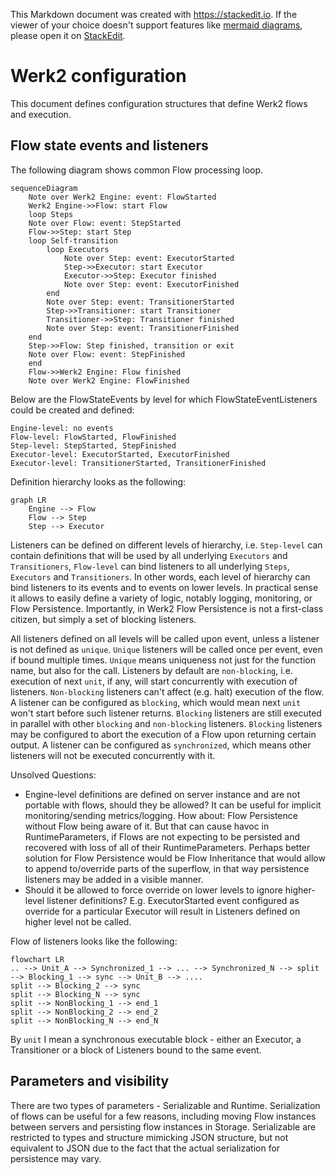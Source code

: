 This Markdown document was created with https://stackedit.io. If the viewer of your choice doesn't support features like [mermaid diagrams](https://mermaid-js.github.io/mermaid/#/), please open it on [StackEdit](https://stackedit.io).
# Werk2 configuration
This document defines configuration structures that define Werk2 flows and execution.

## Flow state events and listeners
The following diagram shows common Flow processing loop.
```mermaid
sequenceDiagram
    Note over Werk2 Engine: event: FlowStarted
    Werk2 Engine->>Flow: start Flow 
    loop Steps
	Note over Flow: event: StepStarted
	Flow->>Step: start Step
	loop Self-transition
		loop Executors
			Note over Step: event: ExecutorStarted
			Step->>Executor: start Executor
			Executor->>Step: Executor finished
			Note over Step: event: ExecutorFinished
		end
		Note over Step: event: TransitionerStarted
		Step->>Transitioner: start Transitioner
		Transitioner->>Step: Transitioner finished
		Note over Step: event: TransitionerFinished
	end
	Step->>Flow: Step finished, transition or exit
	Note over Flow: event: StepFinished
    end
    Flow->>Werk2 Engine: Flow finished
    Note over Werk2 Engine: FlowFinished
```
Below are the FlowStateEvents by level for which FlowStateEventListeners could be created and defined:

    Engine-level: no events
    Flow-level: FlowStarted, FlowFinished
    Step-level: StepStarted, StepFinished
    Executor-level: ExecutorStarted, ExecutorFinished
    Executor-level: TransitionerStarted, TransitionerFinished
Definition hierarchy looks as the following: 
```mermaid
graph LR
    Engine --> Flow
    Flow --> Step
    Step --> Executor
```
Listeners can be defined on different levels of hierarchy, i.e. `Step-level` can contain definitions that will be used by all underlying `Executors` and `Transitioners`, `Flow-level` can bind listeners to all underlying `Steps`, `Executors` and `Transitioners`. In other words, each level of hierarchy can bind listeners to its events and to events on lower levels. In practical sense it allows to easily define a variety of logic, notably logging, monitoring, or Flow Persistence. Importantly, in Werk2 Flow Persistence is not a first-class citizen, but simply a set of blocking listeners.   

All listeners defined on all levels will be called upon event, unless a listener is not defined as `unique`. `Unique` listeners will be called once per event, even if bound multiple times.
`Unique` means uniqueness not just for the function name, but also for the call.
Listeners by default are `non-blocking`, i.e. execution of next `unit`, if any, will start concurrently with execution of listeners. `Non-blocking` listeners can't affect (e.g. halt) execution of the flow.
A listener can be configured as `blocking`, which would mean next `unit` won't start before such listener returns. `Blocking` listeners are still executed in parallel with other `blocking` and `non-blocking` listeners. `Blocking` listeners may be configured to abort the execution of a Flow upon returning certain output.
A listener can be configured as `synchronized`, which means other listeners will not be executed concurrently with it.

Unsolved Questions:
- Engine-level definitions are defined on server instance and are not portable with flows, should they be allowed? 
It can be useful for implicit monitoring/sending metrics/logging.
How about: Flow Persistence without Flow being aware of it. But that can cause havoc in RuntimeParameters, if Flows are not expecting to be persisted and recovered with loss of all of their RuntimeParameters. Perhaps better solution for Flow Persistence would be Flow Inheritance that would allow to append to/override parts of the superflow, in that way persistence listeners may be added in a visible manner.
- Should it be allowed to force override on lower levels to ignore higher-level listener definitions? E.g. ExecutorStarted event configured as override for a particular Executor will result in Listeners defined on higher level not be called.

Flow of listeners looks like the following:
```mermaid
flowchart LR
.. --> Unit_A --> Synchronized_1 --> ... --> Synchronized_N --> split --> Blocking_1 --> sync --> Unit_B --> ....
split --> Blocking_2 --> sync
split --> Blocking_N --> sync
split --> NonBlocking_1 --> end_1
split --> NonBlocking_2 --> end_2
split --> NonBlocking_N --> end_N
```
By `unit` I mean a synchronous executable block - either an Executor, a Transitioner or a block of Listeners bound to the same event.

## Parameters and visibility
There are two types of parameters - Serializable and Runtime.
Serialization of flows can be useful for a few reasons, including moving Flow instances between servers and persisting flow instances in Storage.
Serializable are restricted to types and structure mimicking JSON structure, but not equivalent to JSON due to the fact that the actual serialization for persistence may vary.

